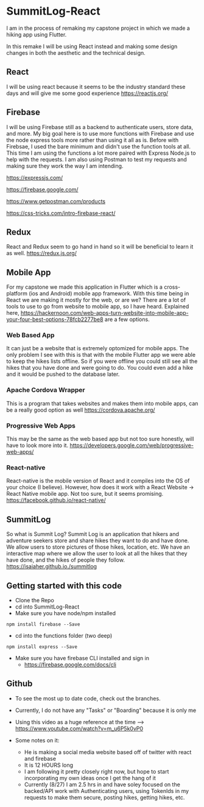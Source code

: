 # SummitLog-React

I am in the process of remaking my capstone project in which we made a hiking app using Flutter.

In this remake I will be using React instead and making some design changes in both the aesthetic and the technical design.

## React

I will be using react because it seems to be the industry standard these days and will give me some good experience
https://reactjs.org/

## Firebase

I will be using Firebase still as a backend to authenticate users, store data, and more.
My big goal here is to use more functions with Firebase and use the node express tools more rather than using it all as is. Before with Firebsae, I used the bare minimum and didn't use the function tools at all. This time I am using the functions a lot more paired with Express Node.js to help with the requests. I am also using Postman to test my requests and making sure they work the way I am intending. 

https://expressjs.com/

https://firebase.google.com/

https://www.getpostman.com/products

https://css-tricks.com/intro-firebase-react/

## Redux

React and Redux seem to go hand in hand so it will be beneficial to learn it as well.
https://redux.js.org/

## Mobile App

For my capstone we made this application in Flutter which is a cross-platform (ios and Android) mobile app framework. 
With this time being in React we are making it mostly for the web, or are we? There are a lot of tools to use to go from website to mobile app, so I have heard. Explained here, https://hackernoon.com/web-apps-turn-website-into-mobile-app-your-four-best-options-78fcb2277be8 are a few options.

### Web Based App
It can just be a website that is extremely optomized for mobile apps. The only problem I see with this is that with the mobile Flutter app we were able to keep the hikes lists offline. So if you were offline you could still see all the hikes that you have done and were going to do. You could even add a hike and it would be pushed to the database later.

### Apache Cordova Wrapper
This is a program that takes websites and makes them into mobile apps, can be a really good option as well
https://cordova.apache.org/

### Progressive Web Apps
This may be the same as the web based app but not too sure honestly, will have to look more into it.
https://developers.google.com/web/progressive-web-apps/


### React-native
React-native is the mobile version of React and it compiles into the OS of your choice (I believe). However, how does it work with a React Website -> React Native mobile app. Not too sure, but it seems promising.
https://facebook.github.io/react-native/


## SummitLog
So what is Summit Log? Summit Log is an application that hikers and adventure seekers store and share hikes they want to do and have done. We allow users to store pictures of those hikes, location, etc. We have an interactive map where we allow the user to look at all the hikes that they have done, and the hikes of people they follow. 
https://isaiaher.github.io./summitlog


## Getting started with this code

- Clone the Repo
- cd into SummitLog-React
- Make sure you have node/npm installed
```
npm install firebase --Save
```
- cd into the functions folder (two deep)
```
npm install express --Save
```
- Make sure you have firebase CLI installed and sign in
  - https://firebase.google.com/docs/cli

## Github

- To see the most up to date code, check out the branches. 

- Currently, I do not have any "Tasks" or "Boarding" because it is only me

- Using this video as a huge reference at the time --> https://www.youtube.com/watch?v=m_u6P5k0vP0

- Some notes on it: 

  - He is making a social media website based off of twitter with react and firebase
  - It is 12 HOURS long
  - I am following it pretty closely right now, but hope to start incorporating my own ideas once I get the hang of it
  - Currently (8/27) I am 2.5 hrs in and have soley focused on the backed/API work with Authenticating users, using TokenIds in my requests to make them secure, posting hikes, getting hikes, etc.



